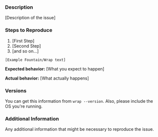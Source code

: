 ### Description

[Description of the issue]

### Steps to Reproduce

1. [First Step]
2. [Second Step]
3. [and so on...]

```
[Example Fountain/Wrap text]
```

**Expected behavior:** [What you expect to happen]

**Actual behavior:** [What actually happens]

### Versions

You can get this information from `wrap --version`. Also, please include the OS you're running.

### Additional Information

Any additional information that might be necessary to reproduce the issue.

